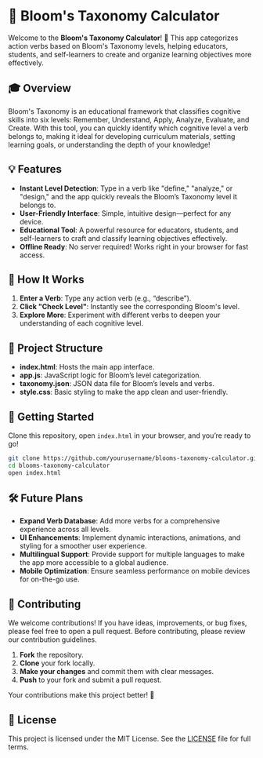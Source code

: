 # 🌸 Bloom's Taxonomy Calculator

Welcome to the **Bloom's Taxonomy Calculator**! 🚀 This app categorizes action verbs based on Bloom's Taxonomy levels, helping educators, students, and self-learners to create and organize learning objectives more effectively.

## 🎓 Overview
Bloom's Taxonomy is an educational framework that classifies cognitive skills into six levels: Remember, Understand, Apply, Analyze, Evaluate, and Create. With this tool, you can quickly identify which cognitive level a verb belongs to, making it ideal for developing curriculum materials, setting learning goals, or understanding the depth of your knowledge!

## 💡 Features
- **Instant Level Detection**: Type in a verb like "define," "analyze," or "design," and the app quickly reveals the Bloom’s Taxonomy level it belongs to.
- **User-Friendly Interface**: Simple, intuitive design—perfect for any device.
- **Educational Tool**: A powerful resource for educators, students, and self-learners to craft and classify learning objectives effectively.
- **Offline Ready**: No server required! Works right in your browser for fast access.

## 🌟 How It Works
1. **Enter a Verb**: Type any action verb (e.g., “describe”).
2. **Click "Check Level"**: Instantly see the corresponding Bloom's level.
3. **Explore More**: Experiment with different verbs to deepen your understanding of each cognitive level.

## 📂 Project Structure
- **index.html**: Hosts the main app interface.
- **app.js**: JavaScript logic for Bloom’s level categorization.
- **taxonomy.json**: JSON data file for Bloom’s levels and verbs.
- **style.css**: Basic styling to make the app clean and user-friendly.

## 🚀 Getting Started
Clone this repository, open `index.html` in your browser, and you’re ready to go! 

```bash
git clone https://github.com/yourusername/blooms-taxonomy-calculator.git
cd blooms-taxonomy-calculator
open index.html
```

## 🛠️ Future Plans
- **Expand Verb Database**: Add more verbs for a comprehensive experience across all levels.
- **UI Enhancements**: Implement dynamic interactions, animations, and styling for a smoother user experience.
- **Multilingual Support**: Provide support for multiple languages to make the app more accessible to a global audience.
- **Mobile Optimization**: Ensure seamless performance on mobile devices for on-the-go use.

## 📝 Contributing
We welcome contributions! If you have ideas, improvements, or bug fixes, please feel free to open a pull request. Before contributing, please review our contribution guidelines.

1. **Fork** the repository.
2. **Clone** your fork locally.
3. **Make your changes** and commit them with clear messages.
4. **Push** to your fork and submit a pull request.

Your contributions make this project better! 🎉

## 📜 License
This project is licensed under the MIT License. See the [LICENSE](LICENSE) file for full terms.
